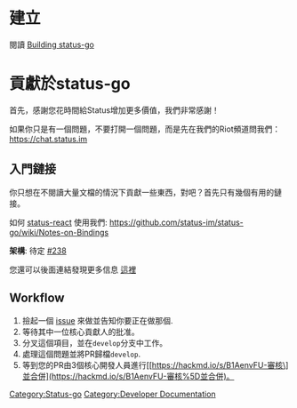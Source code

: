 # 建立

閱讀 [Building status-go](Building_status-go "wikilink")

# 貢獻於status-go

首先，感謝您花時間給Status增加更多價值，我們非常感謝！

如果你只是有一個問題，不要打開一個問題，而是先在我們的Riot頻道問我們：https://chat.status.im

## 入門鏈接

你只想在不閱讀大量文檔的情況下貢獻一些東西，對吧？首先只有幾個有用的鏈接。

如何
[status-react](https://hackmd.io/CwIwbCCcBMYMYFoYBNGgAwEMlwGYFMF1h0BGXAVgGY4RdcAOIA==)
使用我們: <https://github.com/status-im/status-go/wiki/Notes-on-Bindings>

**架構**: 待定 [\#238](https://github.com/status-im/status-go/issues/238)

您還可以後面連結發現更多信息 [這裡](https://hackmd.io/s/SkZI0bXIb)

## Workflow

1.  撿起一個 [issue](https://github.com/status-im/status-go/issues)
    來做並告知你要正在做那個.
2.  等待其中一位核心貢獻人的批准。
3.  分叉這個項目，並在`develop`分支中工作。
4.  處理這個問題並將PR歸檔`develop`.
5.  等到您的PR由3個核心開發人員進行\[[https://hackmd.io/s/B1AenvFU-審核\]並合併](https://hackmd.io/s/B1AenvFU-審核%5D並合併)。

[Category:Status-go](Category:Status-go "wikilink") [Category:Developer
Documentation](Category:Developer_Documentation "wikilink")